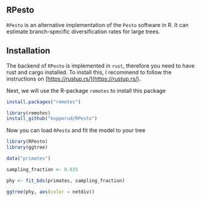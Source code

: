 ## RPesto

`RPesto` is an alternative implementation of the `Pesto` software in R. It can estimate branch-specific diversification rates for large trees.

## Installation

The backend of `RPesto` is implemented in `rust`, therefore you need to have rust and cargo installed. To install this, I recommend to follow the instructions on [https://rustup.rs/](https://rustup.rs/).

Next, we will use the R-package `remotes` to install this package

```R
install.packages("remotes")

library(remotes)
install_github("kopperud/RPesto")
```

Now you can load `RPesto` and fit the model to your tree

```R
library(RPesto)
library(ggtree)

data("primates")

sampling_fraction <- 0.635

phy <- fit_bds(primates, sampling_fraction)

ggtree(phy, aes(color = netdiv))
```
